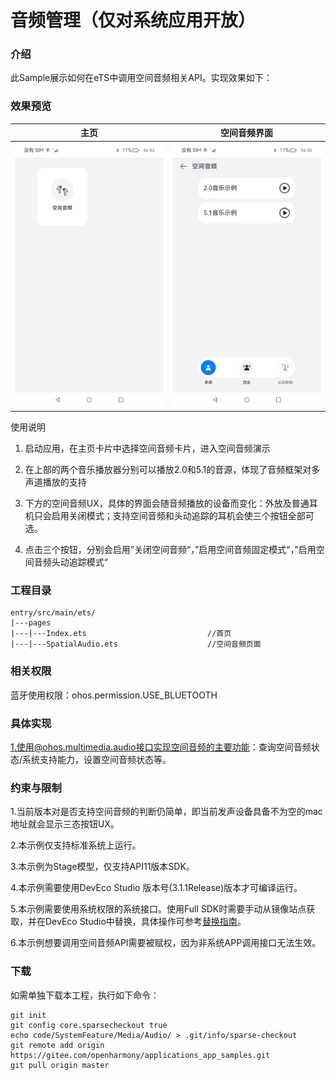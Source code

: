 # 音频管理（仅对系统应用开放）

### 介绍

此Sample展示如何在eTS中调用空间音频相关API。实现效果如下：

### 效果预览
| 主页                                     | 空间音频界面                                  |
|----------------------------------------|-----------------------------------------|
| ![index](screenshot/devices/index.png) | ![main](screenshot/devices/spatial.png) |

使用说明

1. 启动应用，在主页卡片中选择空间音频卡片，进入空间音频演示

2. 在上部的两个音乐播放器分别可以播放2.0和5.1的音源，体现了音频框架对多声道播放的支持

3. 下方的空间音频UX，具体的界面会随音频播放的设备而变化：外放及普通耳机只会启用关闭模式；支持空间音频和头动追踪的耳机会使三个按钮全部可选。

4. 点击三个按钮，分别会启用”关闭空间音频“，”启用空间音频固定模式“，”启用空间音频头动追踪模式“

### 工程目录

```
entry/src/main/ets/
|---pages
|---|---Index.ets                           //首页
|---|---SpatialAudio.ets                    //空间音频页面
```

### 相关权限

蓝牙使用权限：ohos.permission.USE_BLUETOOTH

### 具体实现

1.使用@ohos.multimedia.audio接口实现空间音频的主要功能：查询空间音频状态/系统支持能力，设置空间音频状态等。

### 约束与限制

1.当前版本对是否支持空间音频的判断仍简单，即当前发声设备具备不为空的mac地址就会显示三态按钮UX。

2.本示例仅支持标准系统上运行。

3.本示例为Stage模型，仅支持API11版本SDK。

4.本示例需要使用DevEco Studio 版本号(3.1.1Release)版本才可编译运行。

5.本示例需要使用系统权限的系统接口。使用Full SDK时需要手动从镜像站点获取，并在DevEco Studio中替换，具体操作可参考[替换指南](https://docs.openharmony.cn/pages/v3.2/zh-cn/application-dev/quick-start/full-sdk-switch-guide.md/)。

6.本示例想要调用空间音频API需要被赋权，因为非系统APP调用接口无法生效。

### 下载

如需单独下载本工程，执行如下命令：

```
git init
git config core.sparsecheckout true
echo code/SystemFeature/Media/Audio/ > .git/info/sparse-checkout
git remote add origin https://gitee.com/openharmony/applications_app_samples.git
git pull origin master
```